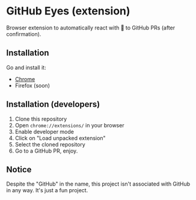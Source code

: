 # GitHub Eyes (extension)
Browser extension to automatically react with 👀 to GitHub PRs (after confirmation).

## Installation
Go and install it:
- [Chrome](https://chrome.google.com/webstore/detail/github-eyes/kdkedkpgjobfhcelpjmdemkjjlljbdlc?hl=es&authuser=0)
- Firefox (soon)

## Installation (developers)
1. Clone this repository
2. Open `chrome://extensions/` in your browser
3. Enable developer mode
4. Click on "Load unpacked extension"
5. Select the cloned repository
6. Go to a GitHub PR, enjoy.

## Notice
Despite the "GitHub" in the name, this project isn't associated with GitHub in any way.
It's just a fun project.
